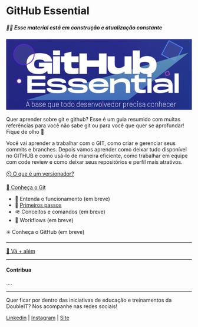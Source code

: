 # GitHub Essential

##### 🚧🚧 Esse material está em construção e atualização constante

![GitHub Essential Logo](./assets/images/logo.png)

Quer aprender sobre git e github? Esse é um guia resumido com muitas referências para você não sabe git ou para você que quer se aprofundar! Fique de olho 👀

Você vai aprender a trabalhar com o GIT, como criar e gerenciar seus commits e branches. Depois vamos aprender como deixar tudo disponível no GITHUB e como usá-lo de maneira eficiente, como trabalhar em equipe com code review e como deixar seus repositórios e perfil mais atrativos.

[⏲️ O que é um versionador?](./topics/vcs.md)

[🌱 Conheça o Git](./topics/know-git.md)

- 📗 Entenda o funcionamento (em breve)
- 👣 [Primeiros passos](./topics/know-git-first-steps.md)
- 🪖 Conceitos e comandos (em breve)
- 🔀 Workflows (em breve)

✳️ Conheça o GitHub (em breve)

---

[🚀 Vá + além](./topics/external-refs.md)

---

#### Contribua

....

---

Quer ficar por dentro das iniciativas de educação e treinamentos da DoubleIT? Nos acompanhe nas redes sociais!

[Linkedin](https://br.linkedin.com/company/doubleit) |
[Instagram](https://www.instagram.com/doubleitconsultoria/?hl=en) |
[Site](https://www.doubleit.com.br/)

